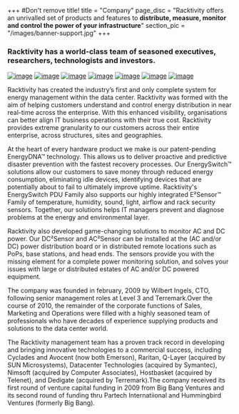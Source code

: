+++
#Don't remove title!
title = "Company"
page_disc = "Racktivity offers an unrivalled set of products and features to **distribute, measure, monitor and control the power of your infrastructure**"
section_pic = "/images/banner-support.jpg"
+++

### Racktivity has a world-class team of seasoned executives, researchers, technologists and investors. ###


[![image](/images/com_logo1.jpg)](/)
[![image](/images/incubaid2.jpg)](http://www.incubaid.com)
[![image](/images/awingu.png)](http://www.awingu.com)
[![image](/images/openvstorage.png)](http://www.openvstorage.com)
[![image](/images/codescalers.png)](http://www.codescalers.com)
[![image](/images/gig.png)](http://www.greenitglobe.com)
[![image](/images/mothership.png)](http://www.mothership1.com)

Racktivity has created the industry’s first and only complete system for energy management within the data center.
Racktivity was formed with the aim of helping customers understand and control energy distribution in near real-time across the enterprise. With this enhanced visibility, organisations can better align IT business operations with their true cost. Racktivity provides extreme granularity to our customers across their entire enterprise, across structures, sites and geographies.

At the heart of every hardware product we make is our patent-pending EnergyDNA™ technology. This allows us to deliver proactive and predictive disaster prevention with the fastest recovery processes. Our EnergySwitch™ solutions allow our customers to save money through reduced energy consumption, eliminating idle devices, identifying devices that are potentially about to fail to ultimately improve uptime. Racktivity's EnergySwitch PDU Family also supports our highly integrated E²Sensor™ Family of temperature, humidity, sound, light, airflow and rack security sensors. Together, our solutions helps IT managers prevent and diagnose problems at the energy and environmental layer.
<br>

Racktivity also developed game-changing solutions to monitor AC and DC power. Our DC²Sensor and AC²Sensor can be installed at the (AC and/or DC) power distribution board or in distributed remote locations such as PoPs, base stations, and head ends. The sensors provide you with the missing element for a complete power monitoring solution, and solves your issues with large or distributed estates of AC and/or DC powered equipment.



The company was founded in february, 2009 by Wilbert Ingels, CTO, following senior management roles at Level 3 and Terremark.Over the course of 2010, the remainder of the corporate functions of Sales, Marketing and Operations were filled with a highly seasoned team of professionals who have decades of experience supplying products and solutions to the data center world.



The Racktivity management team has a proven track record in developing and bringing innovative technologies to a commercial success, including Cyclades and Avocent (now both Emerson), Raritan, Q-Layer (acquired by SUN Microsystems), Datacenter Technologies (acquired by Symantec), Nimsoft (acquired by Computer Associates), Hostbasket (acquired by Telenet), and Dedigate (acquired by Terremark).The company received its first round of venture capital funding in 2009 from Big Bang Ventures and its second round of funding thru Partech Internatiional and Hummingbird Ventures (formerly Big Bang).









